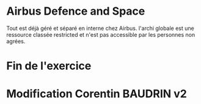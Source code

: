 # Airbus Defence and Space  
Tout est déjà géré et séparé en interne chez Airbus. 
l'archi globale est une ressource classée restricted et n'est pas accessible par les personnes non agrées.

# Fin de l'exercice  

# Modification Corentin BAUDRIN v2
 
